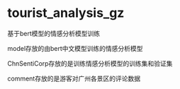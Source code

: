 # tourist_analysis_gz
基于bert模型的情感分析模型训练

model存放的由bert中文模型训练的情感分析模型

ChnSentiCorp存放的是训练情感分析模型的训练集和验证集

comment存放的是游客对广州各景区的评论数据
